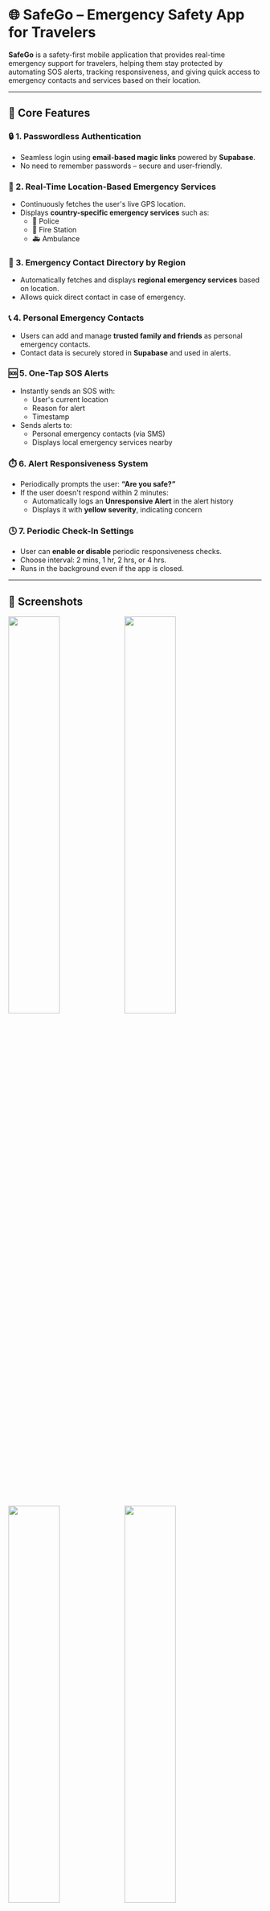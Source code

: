 

# 🌐 SafeGo – Emergency Safety App for Travelers

**SafeGo** is a safety-first mobile application that provides real-time emergency support for travelers, helping them stay protected by automating SOS alerts, tracking responsiveness, and giving quick access to emergency contacts and services based on their location.

---

## 🚀 Core Features

### 🔒 1. Passwordless Authentication
- Seamless login using **email-based magic links** powered by **Supabase**.
- No need to remember passwords – secure and user-friendly.

### 📍 2. Real-Time Location-Based Emergency Services
- Continuously fetches the user's live GPS location.
- Displays **country-specific emergency services** such as:
  - 🚓 Police
  - 🚒 Fire Station
  - 🚑 Ambulance

### 👥 3. Emergency Contact Directory by Region
- Automatically fetches and displays **regional emergency services** based on location.
- Allows quick direct contact in case of emergency.

### 📞 4. Personal Emergency Contacts
- Users can add and manage **trusted family and friends** as personal emergency contacts.
- Contact data is securely stored in **Supabase** and used in alerts.

### 🆘 5. One-Tap SOS Alerts
- Instantly sends an SOS with:
  - User's current location
  - Reason for alert
  - Timestamp
- Sends alerts to:
  - Personal emergency contacts (via SMS)
  - Displays local emergency services nearby

### ⏱️ 6. Alert Responsiveness System
- Periodically prompts the user: **“Are you safe?”**
- If the user doesn't respond within 2 minutes:
  - Automatically logs an **Unresponsive Alert** in the alert history
  - Displays it with **yellow severity**, indicating concern

### 🕓 7. Periodic Check-In Settings
- User can **enable or disable** periodic responsiveness checks.
- Choose interval: 2 mins, 1 hr, 2 hrs, or 4 hrs.
- Runs in the background even if the app is closed.

---

## 📱 Screenshots

<p float="left">
  <img src="https://github.com/user-attachments/assets/c70997cd-25cd-4ad3-a52e-5193d03d94f9" width="45%" />
  <img src="https://github.com/user-attachments/assets/8db06f09-0958-4e91-99ae-3b7925ad2ffa" width="45%" />
</p>

<p float="left">
  <img src="https://github.com/user-attachments/assets/1d20090f-e853-43fe-b2d7-d6d068323b72" width="45%" />
  <img src="https://github.com/user-attachments/assets/88860abc-444c-4072-a612-380a336dd40c" width="45%" />
</p>

---

## 🛠️ Tech Stack

| Layer               | Technologies Used                           |
|---------------------|----------------------------------------------|
| 💻 App Framework     | Flutter                                      |
| 🔐 Auth & Database   | Supabase (email magic links, PostgreSQL)     |
| 📍 Location Services | Geolocator, Geocoding, Google Maps API       |
| 🔔 Notifications     | flutter_local_notifications                  |
| 🕒 Background Tasks  | WorkManager                                  |
| 📦 Local Storage     | shared_preferences, flutter_secure_storage   |
| 📞 SMS Integration   | Telephony Plugin                             |
| 🧭 Time Utils        | intl, timezone packages                      |

---

## 🧠 How It Works

1. On login, user is authenticated using **Supabase email magic link**.
2. **Live GPS** fetches the user's location and current country.
3. User can **maintain a profile** by adding **family or trusted contacts**.
   - In case of emergency, **automatic SMS alerts** are sent to these saved contacts.
4. Nearby **emergency services** (police, ambulance, fire) are displayed based on location.
5. User can send a **manual SOS** or receive periodic **“Are you safe?”** alert prompts.
6. If user doesn’t respond within 2 minutes:
   - An **auto SOS** is triggered.
   - An **"Unresponsive" alert** is logged with yellow severity.
7. **Alert history** is maintained for review and safety tracking.


---

## ✅ Project Highlights

- Built for **solo travelers, tourists, or emergency-prone situations**.
- Ensures **safety even when the app is minimized** or user is inactive.
- Lightweight, user-friendly, and **privacy-conscious** design.

---

## 🔧 Development Setup

### 📱 Frontend (Flutter App)

#### Requirements:
- Flutter SDK (≥ 3.7.0)
- Dart SDK
- Android Studio or Visual Studio Code (with Flutter plugin)
- Android Emulator or physical device

#### Installation:
```bash
flutter pub get
flutter run

npm install @supabase/supabase-js express cors body-parser

### 🌐 Backend Setup (Optional for Testing)

> Supabase handles most backend operations (auth, DB). This backend is optional for additional tasks like email/SMS alerts or testing.

#### 🛠 Requirements:
- Node.js (v18+ recommended)
- Supabase project (with API keys)
- Gmail SMTP / Email service (for testing)

#### 📦 Installation Commands:
```bash
npm install node-fetch node-cron dotenv
npm install @supabase/supabase-js express cors body-parser nodemailer


#### 📦 Flutter Packages Used

- `supabase` – Passwordless auth, DB operations
- `flutter_local_notifications` – Alert popups
- `workmanager` – Background task execution
- `geolocator` & `geocoding` – Live location and address
- `permission_handler` – Location/SMS permission handling
- `flutter_secure_storage` – Store session/token securely
- `shared_preferences` – Store user toggles/settings
- `http` – API requests
- `intl` – Date/time formatting
- `path`, `path_provider` – File operations
- `url_launcher` – Open Google Maps links or dial numbers
- `jwt_decoder` – Supabase token decoding
- `telephony` – Send SMS (for Android devices)
- `image_picker` – Select profile images (if used)
- `mime` – File type handling

